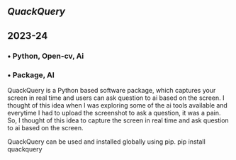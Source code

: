 



## *QuackQuery*
## 2023-24

### • Python, Open-cv, Ai
### • Package, AI
QuackQuery is a Python based software package, which captures your screen in real time and users can ask question to ai based on the screen. I thought of this idea when I was exploring some of the ai tools available and everytime I had to upload the screenshot to ask a question, it was a pain. So, I thought of this idea to capture the screen in real time and ask question to ai based on the screen.

QuackQuery can be used and installed globally using pip.
pip install quackquery